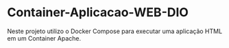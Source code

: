 # Container-Aplicacao-WEB-DIO
Neste projeto utilizo o Docker Compose para executar uma aplicação HTML em um Container Apache. 
